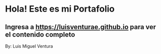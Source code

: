 # Hola! Este es mi Portafolio
## Ingresa a https://luisventurae.github.io para ver el contenido completo
By: Luis Miguel Ventura
